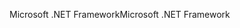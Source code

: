 <span data-ttu-id="9ce59-101">Microsoft .NET Framework</span><span class="sxs-lookup"><span data-stu-id="9ce59-101">Microsoft .NET Framework</span></span>